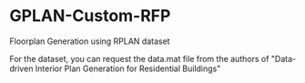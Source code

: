 # GPLAN-Custom-RFP
Floorplan Generation using RPLAN dataset

For the dataset, you can request the data.mat file from the authors of "Data-driven Interior Plan Generation for Residential Buildings"
